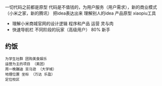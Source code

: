 一切代码之前都是原型 代码是不值钱的，为用户服务（用户需求），新的商业模式（小米之家，新的腾讯）
把idea表达出来 理解别人的idea  产品原型 xiaopiu工具

- 理解小米商城官网的设计逻辑
    程序和产品 运营  灵与肉
- 快速导航栏    不同阶段的玩家（高级用户）
    80% 新手

## 约饭
    为学生社群 团购美食娱乐
    运营为主的项目 （美团）
    周一晚蹦迪 亚马逊 （大学城）
    地理位置 坐标 （万达 乐盈）
    定位校区 

